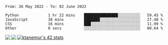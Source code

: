 <!--START_SECTION:waka-->

```text
From: 26 May 2022 - To: 02 June 2022

Python             1 hr 22 mins    ███████████████░░░░░░░░░░   59.45 %
JavaScript         38 mins         ███████░░░░░░░░░░░░░░░░░░   27.48 %
CSS                16 mins         ███░░░░░░░░░░░░░░░░░░░░░░   11.99 %
Other              0 secs          ░░░░░░░░░░░░░░░░░░░░░░░░░   00.64 %
```

<!--END_SECTION:waka-->
<a href="https://github.com/anuraghazra/github-readme-stats">
  <img align="left" src="https://github-readme-stats.vercel.app/api?username=Tanesan&count_private=true&show_icons=true" />
<img align="left" src="https://github-readme-stats.vercel.app/api/top-langs/?username=Tanesan" />
</a>

[![ktanemur's 42 stats](https://badge42.vercel.app/api/v2/cl1wslf6s002109l771rng2w8/stats?cursusId=21&coalitionId=62)](https://github.com/JaeSeoKim/badge42)
